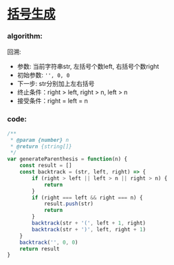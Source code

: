 # [括号生成](https://leetcode-cn.com/leetbook/read/top-interview-questions-medium/xv33m7/)

### algorithm:
回溯:
- 参数: 当前字符串str, 左括号个数left, 右括号个数right
- 初始参数: `'', 0, 0`
- 下一步: str分别加上左右括号
- 终止条件：right > left, right > n, left > n
- 接受条件：right = left = n

### code:
```javascript
/**
 * @param {number} n
 * @return {string[]}
 */
var generateParenthesis = function(n) {
    const result = []
    const backtrack = (str, left, right) => {
        if (right > left || left > n || right > n) {
            return
        }
        if (right === left && right === n) {
            result.push(str)
            return
        }
        backtrack(str + '(', left + 1, right)
        backtrack(str + ')', left, right + 1)
    }
    backtrack('', 0, 0)
    return result
}
```
